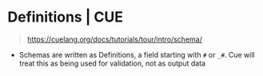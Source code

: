 # Definitions | CUE
> https://cuelang.org/docs/tutorials/tour/intro/schema/

- Schemas are written as Definitions, a field starting with `#` or `_#`. Cue will treat this as being used for validation, not as output data
